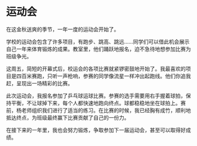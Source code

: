 # 运动会

在这金秋送爽的季节，一年一度的运动会开始了。

学校的运动会包含了许多项目，有跑步、跳高、跳远……同学们可以借此机会展示自己一年来体育锻炼的成果。教室里，他们踊跃地报名，迫不急待地想参加比赛为班级争光。

这周五，简短的开幕式后，校运会的各项比赛就紧锣密鼓地开始了。我最喜欢的项目是四百米赛跑，只听一声枪响，参赛的同学像流星一样冲出起跑线。他们你追我赶，呈现出一场精彩的比赛。

此次运动会，我报名参加了乒乓球运球比赛。参赛的选手需要用右手握着球拍，保持平衡，不让球掉下来，每个人都快速地跑向终点。球都稳稳地坐在球拍上。赛前，杨老师组织我们进行了适当的练习。在比赛的时候，我已经胸有成竹，顺利地抵达终点，为班级最终赢下比赛贡献了自己的一份力。

在接下来的一年里，我也会努力锻炼，争取参加下一届运动会，甚至可以取得好成绩。


